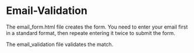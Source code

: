 # Email-Validation

The email_form.html file creates the form.
You need to enter your email first in a standard format, then repeate entering it twice to submit the form.

The email_validation file validates the match.
